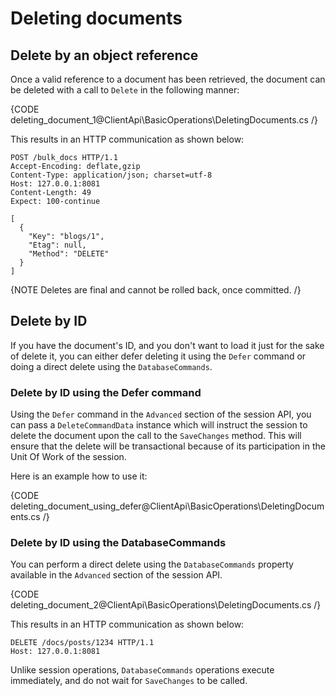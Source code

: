 ﻿# Deleting documents

## Delete by an object reference

Once a valid reference to a document has been retrieved, the document can be deleted with a call to `Delete` in the following manner:

{CODE deleting_document_1@ClientApi\BasicOperations\DeletingDocuments.cs /}

This results in an HTTP communication as shown below:

    POST /bulk_docs HTTP/1.1
    Accept-Encoding: deflate,gzip
    Content-Type: application/json; charset=utf-8
    Host: 127.0.0.1:8081
    Content-Length: 49
    Expect: 100-continue

    [
      {
        "Key": "blogs/1",
        "Etag": null,
        "Method": "DELETE"
      }
    ]
	
		
{NOTE Deletes are final and cannot be rolled back, once committed. /} 

## Delete by ID

If you have the document's ID, and you don't want to load it just for the sake of delete it, you can either defer deleting it using the `Defer` command or doing a direct delete using the `DatabaseCommands`.

### Delete by ID using the Defer command

Using the `Defer` command in the `Advanced` section of the session API, you can pass a `DeleteCommandData` instance which will instruct the session to delete the document upon the call to the `SaveChanges` method. This will ensure that the delete will be transactional because of its participation in the Unit Of Work of the session.

Here is an example how to use it:

{CODE deleting_document_using_defer@ClientApi\BasicOperations\DeletingDocuments.cs /}

### Delete by ID using the DatabaseCommands

You can perform a direct delete using the `DatabaseCommands` property available in the `Advanced` section of the session API.

{CODE deleting_document_2@ClientApi\BasicOperations\DeletingDocuments.cs /}

This results in an HTTP communication as shown below:

    DELETE /docs/posts/1234 HTTP/1.1
    Host: 127.0.0.1:8081
    
    
Unlike session operations, `DatabaseCommands` operations execute immediately, and do not wait for `SaveChanges` to be called.